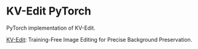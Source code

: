 # KV-Edit PyTorch

PyTorch implementation of KV-Edit.

[KV-Edit](https://arxiv.org/abs/2502.17363): Training-Free Image Editing for Precise Background Preservation.
